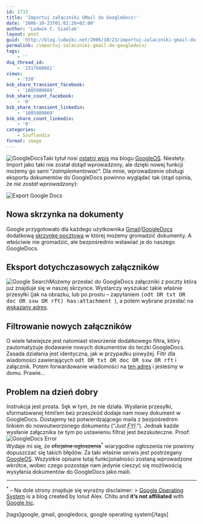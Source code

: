 ```yaml
---
id: 1733
title: 'Importuj załączniki GMail do GoogleDocs!'
date: '2006-10-23T01:02:26+02:00'
author: 'Ludwik C. Siadlak'
layout: post
guid: 'http://blog.ludwikc.net/2006/10/23/importuj-zalaczniki-gmail-do-googledocs/'
permalink: /importuj-zalaczniki-gmail-do-googledocs/
tags:
    - ''
dsq_thread_id:
    - '2317660661'
views:
    - '520'
bsb_share_transient_facebook:
    - '1605989869'
bsb_share_count_facebook:
    - '0'
bsb_share_transient_linkedin:
    - '1605989869'
bsb_share_count_linkedin:
    - '0'
categories:
    - Szuflandia
format: image
---
```


![GoogleDocs](http://personaldevelopment.pl/wp-content/uploads/2006/10/googledocs11.png)Taki tytuł nosi [ostatni wpis](http://googlesystem.blogspot.com/2006/10/import-gmail-attachments-into-google.html) ma blogu [<abbr title="Google Operating System">GoogleOS</abbr>](http://googlesystem.blogspot.com/). Niestety. Import jako taki nie został dotąd wprowadzony, ale dzięki nowej funkcji możemy go sami “*zaimplementować*“. Dla mnie, wprowadzenie obsługi eksportu dokumentów do GoogleDocs powinno wyglądać tak (stąd opinia, że *nie został wprowadzony*):

![Export Google Docs](http://personaldevelopment.pl/wp-content/uploads/2006/10/gdocs.png)

## Nowa skrzynka na dokumenty

Google przygotowało dla każdego użytkownika [Gmail](http://gmail.com)/[GoogleDocs](https://docs.google.com/) dodatkową [skrzynkę pocztową](https://docs.google.com/?action=updoc) w której możemy gromadzić dokumenty. A właściwie nie gromadzić, ale bezpośrednio wstawiać je do naszego GoogleDocs.

## Eksport dotychczasowych załączników

![Google Search]()Możemy przesłać do GoogleDocs załączniki z poczty która juz znajduje się w naszej skrzynce. Wystarczy wyszukać takie właśnie przesyłki (jak na obrazku, lub po prostu – zapytaniem <kbd>(odt OR txt OR doc OR sxw OR rft) has:attachment </kbd>), a potem wybrane przesłać na [wskazany adres](https://docs.google.com/?action=updoc).

## Filtrowanie nowych załączników

O wiele łatwiejsze jest natomiast stworzenie dodatkowego filtra, który zautomatyzuje dodawanie nowych dokumentów do teczki GoogleDocs. Zasada działania jest identyczna, jak w przypadku powyżej. Filtr dla wiadomości zawierających <kbd>odt OR txt OR doc OR sxw OR rft</kbd> i załącznik. Potem forwardowanie wiadomości na [ten adres](https://docs.google.com/?action=updoc) i jesteśmy w domu. Prawie…

## Problem na dzień dobry

Instrukcja jest prosta. Sęk w tym, że nie działa. Wysłanie przesyłki, sformatowanej html’em bez przeszkód dodaje nam nowy dokument w GoogleDocs. Dostajemy też potwierdzającego maila z bezpośrednim linkiem do nowoutworzonego dokumentu (“*Just <abbr title="For Your Information">FYI</abbr>*.”). Jednak każde wysłanie załącznika (w tym po ustawieniu filtra) jest bezskuteczne. Proof:  
![GoogleDocs Error](http://personaldevelopment.pl/wp-content/uploads/2006/10/error.png)  
Wydaje mi się, że <del>oficjalne ogłoszenia</del><sup>\*</sup> wiarygodne ogłoszenia nie powinny dopuszczać się takich błędów. Za taki właśnie serwis jest postrzegany [GoogleOS](http://googlesystem.blogspot.com/). Wszystkie opisane tutaj funkcjonalności zostaną wprowadzone wkrótce, wobec czego pozostaje nam jedynie cieszyć się możliwością wysyłania dokumentów do GoogleDocs jako maili.

---

<sup>\*</sup> – Na dole strony znajduje się wyraźny disclaimer: > [Google Operating System](http://googlesystem.blogspot.com/) is a blog created by Ionut Alex. Chitu and **it’s not affiliated** with [Google Inc](https://www.google.pl/?gfe_rd=cr&ei=FzVKVZ2AMNCv8wfEjICYBw&gws_rd=ssl).

\[tags\]google, gmail, googledocs, google operating system\[/tags\]